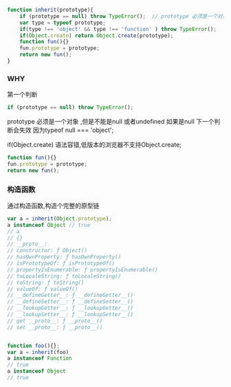 ```JavaScript
function inherit(prototype){
    if (prototype == null) throw TypeError();  // prototype 必须是一个对象 ,但是不能是null 或者undefined
    var type = typeof prototype;
    if(type !== 'object' && type !== 'function' ) throw TypeError();
    if(Object.create) return Object.create(prototype);
    function fun(){}
    fun.prototype = prototype;
    return new fun();
}

```

### WHY
第一个判断 
```JavaScript
if (prototype == null) throw TypeError(); 
```
prototype 必须是一个对象 ,但是不能是null 或者undefined
如果是null 下一个判断会失效 因为typeof null  === 'object';

if(Object.create) 
语法容错,低版本的浏览器不支持Object.create;

```JavaScript
function fun(){}
fun.prototype = prototype;
return new fun();
```
### 构造函数
通过构造函数,构造个完整的原型链 

```JavaScript
var a = inherit(Object.prototype);
a instanceof Object // true
// a
// {}
// __proto__:
// constructor: ƒ Object()
// hasOwnProperty: ƒ hasOwnProperty()
// isPrototypeOf: ƒ isPrototypeOf()
// propertyIsEnumerable: ƒ propertyIsEnumerable()
// toLocaleString: ƒ toLocaleString()
// toString: ƒ toString()
// valueOf: ƒ valueOf()
// __defineGetter__: ƒ __defineGetter__()
// __defineSetter__: ƒ __defineSetter__()
// __lookupGetter__: ƒ __lookupGetter__()
// __lookupSetter__: ƒ __lookupSetter__()
// get __proto__: ƒ __proto__()
// set __proto__: ƒ __proto__()


function foo(){};
var a = inherit(foo)
a instanceof Function
// true
a instanceof Object
// true

```

